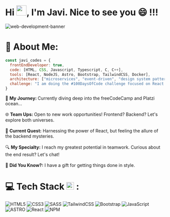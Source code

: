 # <h1>Hi <img src="https://media.giphy.com/media/hvRJCLFzcasrR4ia7z/giphy.gif" width="32">, I'm Javi. Nice to see you 😄 !!! </h1>
![web-development-banner](https://github.com/JaviVS7/JaviVS7/assets/112435491/59e4c8e2-11be-47e5-baa7-c994e4fbc050)

# 💫 About Me:
```javascript
const javi_codes = {
  frontEndDeveloper: true,
  code: [HTML, CSS, Javascript, Typescript, C, C++],
  tools: [React, NodeJS, Astro, Bootstrap, TailwindCSS, Docker],
  architecture: ["microservices", "event-driven", "design system pattern"],
  challenge: "I am doing the #100DaysOfCode challenge focused on React and Typescript"
}
```
🚀 <b>My Journey: </b> Currently diving deep into the freeCodeCamp and Platzi ocean...<br><br>🌐 <b>Team Ups: </b> Open to new work opportunities! Frontend? Backend? Let's explore both universes.<br><br>📘 <b>Current Quest:</b> Harnessing the power of React, but feeling the allure of the backend mysteries.<br><br>🔍 <b>My Specialty:</b> I reach my greatest potential in teamwork. Curious about the end result? Let's chat!<br><br>🌟 <b>Did You Know?:</b> I have a gift for getting things done in style.

# 💻 Tech Stack <img src = "https://media2.giphy.com/media/QssGEmpkyEOhBCb7e1/giphy.gif?cid=ecf05e47a0n3gi1bfqntqmob8g9aid1oyj2wr3ds3mg700bl&rid=giphy.gif" width = 24px> :
![HTML5](https://img.shields.io/badge/html5-%23E34F26.svg?style=for-the-badge&logo=html5&logoColor=white) ![CSS3](https://img.shields.io/badge/css3-%231572B6.svg?style=for-the-badge&logo=css3&logoColor=white)  ![SASS](https://img.shields.io/badge/SASS-hotpink.svg?style=for-the-badge&logo=SASS&logoColor=white) ![TailwindCSS](https://img.shields.io/badge/tailwindcss-%2338B2AC.svg?style=for-the-badge&logo=tailwind-css&logoColor=white) ![Bootstrap](https://img.shields.io/badge/bootstrap-%23563D7C.svg?style=for-the-badge&logo=bootstrap&logoColor=white) ![JavaScript](https://img.shields.io/badge/javascript-%23323330.svg?style=for-the-badge&logo=javascript&logoColor=%23F7DF1E) ![ASTRO](https://img.shields.io/badge/ASTRO-612367.svg?style=for-the-badge&logo=astro&logoColor=white) ![React](https://img.shields.io/badge/react-%2320232a.svg?style=for-the-badge&logo=react&logoColor=%2361DAFB) ![NPM](https://img.shields.io/badge/NPM-%23CB3837.svg?style=for-the-badge&logo=npm&logoColor=white)

